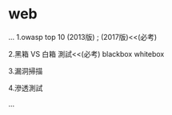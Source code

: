 # web 
...
1.owasp top 10
(2013版) ; (2017版)<<(必考)

2.黑箱 VS 白箱 測試<<(必考)
blackbox whitebox

3.漏洞掃描

4.滲透測試

...
